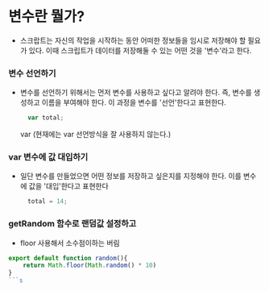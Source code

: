 # 변수란 뭘가?
- 스크랍트는 자신의 작업을 시작하는 동안 어떠한 정보들을 임시로
저장해야 할 필요가 있다.
이때 스크립트가 데이터를 저장해둘 수 있는 어떤 것을 '변수'라고 한다.

### 변수 선언하기

- 변수를 선언하기 위해서는 먼저 변수를 사용하고 싶다고 알려야 한다.
  즉, 변수를 생성하고 이름을 부여해야 한다.
  이 과정을 변수를 '선언'한다고 표현한다.

  ```js
    var total;
  ```
  var (현재에는 var 선언방식을 잘 사용하지 않는다.)

### var 변수에 값 대입하기

- 일단 변수를 만들었으면 어떤 정보를 저장하고 싶은지를 지정해야 한다.
  이를 변수에 값을 '대입'한다고 표현한다
  ```js
    total = 14;
  ```

### getRandom 함수로 랜덤값 설정하고
- floor 사용해서 소수점이하는 버림

```js
export default function random(){
    return Math.floor(Math.random() * 10)
}
```s